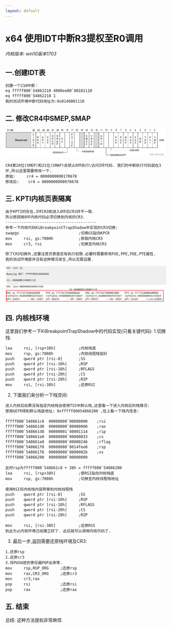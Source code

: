 ```yaml
---
layout: default
---
```


# x64 使用IDT中断R3提权至R0调用

###### 内核版本: win10版本1703
## 一.创建IDT表

```
创建一个21H中断：	
eq fffff800`54862210 4000ee00`00101110 
eq fffff800`54862218 1
我的测试环境中断代码地址为:0x0140001110
```

## 二. 修改CR4中SMEP,SMAP

![CR4寄存器](./x64_IDT_R3_R0/1ed16696e603477782c029445c031804.jpeg#pic_center)

```
CR4第20位(SMEP)和21位(SMAP)会禁止0环执行\访问3环代码. 我们的中断执行代码就在3环,所以这里需要修改一下.
原始: 	cr4 = 0000000000170678
修改后: 	cr4 = 0000000000070678
```

## 三. KPTI内核页表隔离

```
由于KPTI的存在,3环CR3和进入0环后CR3并不一致. 
所以想调用0环内核代码必须切换到内核的CR3. 
----------------------------------------
参考一下内核代码KiBreakpointTrapShadow中实现的CR3切换:
swapgs							;切换GS指向KPCR
mov     rsi, gs:7000h			;获取内核CR3
mov     cr3, rsi				;切换至内核CR3
```

```
除了CR3切换外,还要注意页表是否有执行权限.必要时需要修改PXE,PPE,PDE,PTE属性.
我的测试环境是并没有这种情况发生,所以无需设置.
```
![页表属性](./x64_IDT_R3_R0/d6981073ced64b2e9fb3b567dd81da10.jpeg#pic_center)

## 四. 内核栈环境

这里我们参考一下KiBreakpointTrapShadow中的代码实现(只看关键代码):
  1.切换栈:
```
lea     rsi, [rsp+38h]			;内核栈底
mov     rsp, gs:7008h			;内核线程栈指针
push    qword ptr [rsi-8]		;SS
push    qword ptr [rsi-10h]		;RSP
push    qword ptr [rsi-18h]		;RFLAGS
push    qword ptr [rsi-20h]		;CS
push    qword ptr [rsi-28h]		;RIP
mov     rsi, [rsi-38h]			;还原RSI
```
2. 下面我们来分析一下栈空间:

```
进入内核后如果没有指定内核栈会使用TSS中默认栈,这里看一下进入内核后的栈情况:
使用GDTR得到默认栈底地址: 0xfffff80054866200 ,往上看一下栈内信息:

fffff800`548661c8  00000000`00000000	;rsi
fffff800`548661d0  00000000`00000000	;rax
fffff800`548661d8  00000001`40001114	;rip
fffff800`548661e0  00000000`00000033	;cs
fffff800`548661e8  00000000`00000246	;rflag
fffff800`548661f0  00000000`0014fee8	;rsp
fffff800`548661f8  00000000`0000002b	;ss
fffff800`54866200  00000000`00000000

此时rsp为fffff800`548661c8 + 38h = fffff800`54866200
lea     rsi, [rsp+38h]			;使RSI指向内核栈底
mov     rsp, gs:7008h			;切换至内核线程栈地址

使用RSI将内核栈内容转移到内核线程栈
push    qword ptr [rsi-8]		;SS
push    qword ptr [rsi-10h]		;RSP
push    qword ptr [rsi-18h]		;RFLAGS
push    qword ptr [rsi-20h]		;CS
push    qword ptr [rsi-28h]		;RIP

mov     rsi, [rsi-38h]			;还原RSI
到此为止内核环境己经建立好了. 此后就可以调用内核代码了.
```
3. 最后一步,返回需要还原栈环境及CR3:

```
1.还原rsp
2.还原cr3
3.将PUSH进的寄存器POP出来等.
mov     rsp,RSP_ORG		;还原rsp
mov     rax,CR3_ORG		;还原cr3
mov     cr3,rax			
pop     rsi				;还原rsi
pop     rax				;还原rax

```
## 五. 结束
总结: 这种方法提权非常麻烦.